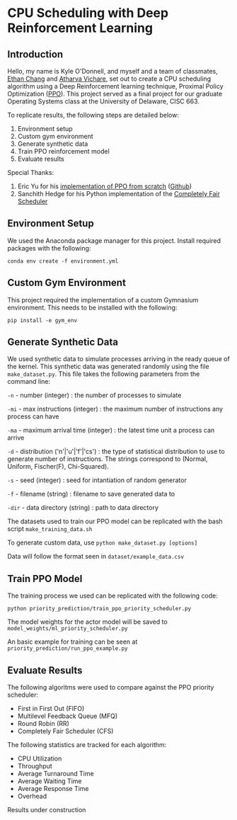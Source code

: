 # CPU Scheduling with Deep Reinforcement Learning

## Introduction

Hello, my name is Kyle O'Donnell, and myself and a team of classmates, [Ethan Chang](https://github.com/ethanchang34) and [Atharva Vichare](https://github.com/AtharvaUdel), set out to create a CPU scheduling algorithm using a Deep Reinforcement learning technique, Proximal Policy Optimization ([PPO](https://arxiv.org/abs/1707.06347)).  This project served as a final project for our graduate Operating Systems class at the University of Delaware, CISC 663.

To replicate results, the following steps are detailed below:
1) Environment setup
2) Custom gym environment
3) Generate synthetic data
4) Train PPO reinforcement model
5) Evaluate results

Special Thanks:
1) Eric Yu for his [implementation of PPO from scratch](https://medium.com/analytics-vidhya/coding-ppo-from-scratch-with-pytorch-part-1-4-613dfc1b14c8) ([Github](https://github.com/ericyangyu/PPO-for-Beginners))
2) Sanchith Hedge for his Python implementation of the [Completely Fair Scheduler](https://github.com/SanchithHegde/completely-fair-scheduler)

## Environment Setup
We used the Anaconda package manager for this project.  Install required packages with the following:
``` 
conda env create -f environment.yml
```

## Custom Gym Environment
This project required the implementation of a custom Gymnasium environment.  This needs to be installed with the following:
```
pip install -e gym_env
```

## Generate Synthetic Data
We used synthetic data to simulate processes arriving in the ready queue of the kernel.  This synthetic data was generated randomly using the file `make_dataset.py`.  This file takes the following parameters from the command line:

`-n` - number (integer) : the number of processes to simulate

`-mi` - max instructions (integer) : the maximum number of instructions any process can have

`-ma` - maximum arrival time (integer) : the latest time unit a process can arrive

`-d` - distribution ('n'|'u'|'f'|'cs') : the type of statistical distribution to use to generate number of instructions.  The strings correspond to (Normal, Uniform, Fischer(F), Chi-Squared).

`-s` - seed (integer) : seed for intantiation of random generator

`-f` - filename (string) : filename to save generated data to

`-dir` - data directory (string) : path to data directory 

The datasets used to train our PPO model can be replicated with the bash script `make_training_data.sh`

To generate custom data, use `python make_dataset.py [options]`

Data will follow the format seen in `dataset/example_data.csv`

## Train PPO Model
The training process we used can be replicated with the following code:
```
python priority_prediction/train_ppo_priority_scheduler.py
```

The model weights for the actor model will be saved to `model_weights/ml_priority_scheduler.py`

An basic example for training can be seen at `priority_prediction/run_ppo_example.py` 

## Evaluate Results
The following algoritms were used to compare against the PPO priority scheduler:
- First in First Out (FIFO)
- Multilevel Feedback Queue (MFQ)
- Round Robin (RR)
- Completely Fair Scheduler (CFS)

The following statistics are tracked for each algorithm:
- CPU Utilization
- Throughput
- Average Turnaround Time
- Average Waiting Time
- Average Response Time
- Overhead

Results under construction

